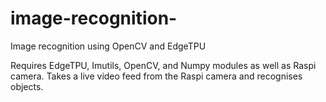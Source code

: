 # image-recognition-
Image recognition using OpenCV and EdgeTPU


Requires EdgeTPU, Imutils, OpenCV, and Numpy modules as well as Raspi camera.
Takes a live video feed from the Raspi camera and recognises objects.
